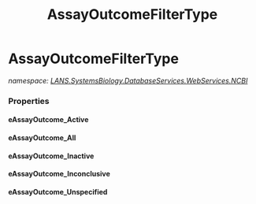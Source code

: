 ﻿---
title: AssayOutcomeFilterType
---

# AssayOutcomeFilterType
_namespace: [LANS.SystemsBiology.DatabaseServices.WebServices.NCBI](N-LANS.SystemsBiology.DatabaseServices.WebServices.NCBI.html)_






### Properties

#### eAssayOutcome_Active

#### eAssayOutcome_All

#### eAssayOutcome_Inactive

#### eAssayOutcome_Inconclusive

#### eAssayOutcome_Unspecified

